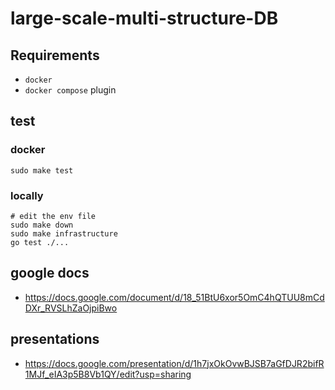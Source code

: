 # large-scale-multi-structure-DB

## Requirements

- `docker`
- `docker compose` plugin

## test

### docker

```shell
sudo make test
```

### locally

```shell
# edit the env file
sudo make down
sudo make infrastructure
go test ./...
```

## google docs

- https://docs.google.com/document/d/18_51BtU6xor5OmC4hQTUU8mCdDXr_RVSLhZaOjpiBwo

## presentations

- https://docs.google.com/presentation/d/1h7jxOkOvwBJSB7aGfDJR2bifR1MJf_eIA3p5B8Vb1QY/edit?usp=sharing
